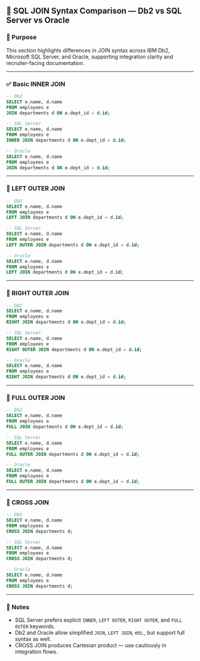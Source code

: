 ## 🔗 SQL JOIN Syntax Comparison — Db2 vs SQL Server vs Oracle

### 🧩 Purpose

This section highlights differences in JOIN syntax across IBM Db2, Microsoft SQL Server, and Oracle, supporting integration clarity and recruiter-facing documentation.

---

### ✅ Basic INNER JOIN

```sql
-- Db2
SELECT e.name, d.name
FROM employees e
JOIN departments d ON e.dept_id = d.id;

-- SQL Server
SELECT e.name, d.name
FROM employees e
INNER JOIN departments d ON e.dept_id = d.id;

-- Oracle
SELECT e.name, d.name
FROM employees e
JOIN departments d ON e.dept_id = d.id;
```

---

### 🔄 LEFT OUTER JOIN

```sql
-- Db2
SELECT e.name, d.name
FROM employees e
LEFT JOIN departments d ON e.dept_id = d.id;

-- SQL Server
SELECT e.name, d.name
FROM employees e
LEFT OUTER JOIN departments d ON e.dept_id = d.id;

-- Oracle
SELECT e.name, d.name
FROM employees e
LEFT JOIN departments d ON e.dept_id = d.id;
```

---

### 🔁 RIGHT OUTER JOIN

```sql
-- Db2
SELECT e.name, d.name
FROM employees e
RIGHT JOIN departments d ON e.dept_id = d.id;

-- SQL Server
SELECT e.name, d.name
FROM employees e
RIGHT OUTER JOIN departments d ON e.dept_id = d.id;

-- Oracle
SELECT e.name, d.name
FROM employees e
RIGHT JOIN departments d ON e.dept_id = d.id;
```

---

### 🔀 FULL OUTER JOIN

```sql
-- Db2
SELECT e.name, d.name
FROM employees e
FULL JOIN departments d ON e.dept_id = d.id;

-- SQL Server
SELECT e.name, d.name
FROM employees e
FULL OUTER JOIN departments d ON e.dept_id = d.id;

-- Oracle
SELECT e.name, d.name
FROM employees e
FULL OUTER JOIN departments d ON e.dept_id = d.id;
```

---

### 🧮 CROSS JOIN

```sql
-- Db2
SELECT e.name, d.name
FROM employees e
CROSS JOIN departments d;

-- SQL Server
SELECT e.name, d.name
FROM employees e
CROSS JOIN departments d;

-- Oracle
SELECT e.name, d.name
FROM employees e
CROSS JOIN departments d;
```

---

### 📝 Notes

- SQL Server prefers explicit `INNER`, `LEFT OUTER`, `RIGHT OUTER`, and `FULL OUTER` keywords.
- Db2 and Oracle allow simplified `JOIN`, `LEFT JOIN`, etc., but support full syntax as well.
- CROSS JOIN produces Cartesian product — use cautiously in integration flows.
